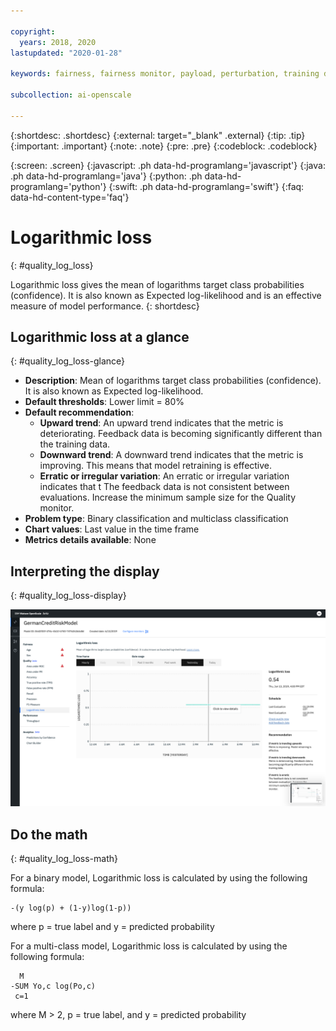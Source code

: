 ```yaml
---

copyright:
  years: 2018, 2020
lastupdated: "2020-01-28"

keywords: fairness, fairness monitor, payload, perturbation, training data, debiased, Logarithmic loss, score, schedule, recommendation

subcollection: ai-openscale

---
```


{:shortdesc: .shortdesc}
{:external: target="_blank" .external}
{:tip: .tip}
{:important: .important}
{:note: .note}
{:pre: .pre}
{:codeblock: .codeblock}

{:screen: .screen}
{:javascript: .ph data-hd-programlang='javascript'}
{:java: .ph data-hd-programlang='java'}
{:python: .ph data-hd-programlang='python'}
{:swift: .ph data-hd-programlang='swift'}
{:faq: data-hd-content-type='faq'}

# Logarithmic loss
{: #quality_log_loss}

Logarithmic loss gives the mean of logarithms target class probabilities (confidence). It is also known as Expected log-likelihood and is an effective measure of model performance.
{: shortdesc}

## Logarithmic loss at a glance
{: #quality_log_loss-glance}

- **Description**: Mean of logarithms target class probabilities (confidence). It is also known as Expected log-likelihood.
- **Default thresholds**: Lower limit = 80%
- **Default recommendation**:
   - **Upward trend**: An upward trend indicates that the metric is deteriorating. Feedback data is becoming significantly different than the training data.
   - **Downward trend**: A downward trend indicates that the metric is improving. This means that model retraining is effective.
   - **Erratic or irregular variation**: An erratic or irregular variation indicates that t The feedback data is not consistent between evaluations. Increase the minimum sample size for the Quality monitor.
- **Problem type**: Binary classification and multiclass classification
- **Chart values**: Last value in the time frame
- **Metrics details available**: None

## Interpreting the display
{: #quality_log_loss-display}

![Logarithmic loss is displayed](images/wos-quality-log-loss.png)

## Do the math
{: #quality_log_loss-math}

For a binary model, Logarithmic loss is calculated by using the following formula:

```
-(y log(p) + (1-y)log(1-p))
```

where p = true label and y = predicted probability

For a multi-class model, Logarithmic loss is calculated by using the following formula:

```
  M
-SUM Yo,c log(Po,c)
 c=1 
```

where M > 2, p = true label, and y = predicted probability
